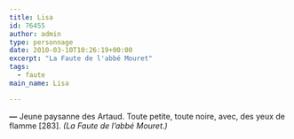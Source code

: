 ```yaml
---
title: Lisa
id: 76455
author: admin
type: personnage
date: 2010-03-10T10:26:19+00:00
excerpt: "La Faute de l'abbé Mouret"
tags:
  - faute
main_name: Lisa

---
```

**—** Jeune paysanne des Artaud. Toute petite, toute noire, avec, des yeux de flamme [283]. _(La Faute de l&rsquo;abbé Mouret.)_